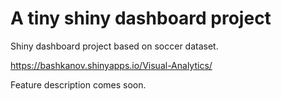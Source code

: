 # A tiny shiny dashboard project

Shiny dashboard project based on soccer dataset. 

https://bashkanov.shinyapps.io/Visual-Analytics/

Feature description comes soon. 

